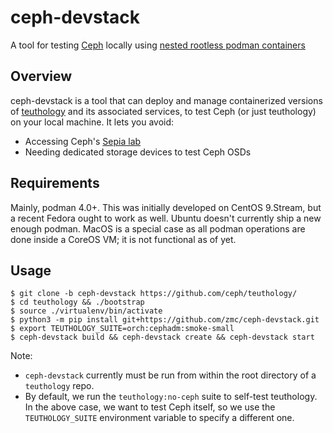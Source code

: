 # ceph-devstack
A tool for testing [Ceph](https://github.com/ceph/ceph) locally using [nested rootless podman containers](https://www.redhat.com/sysadmin/podman-inside-container)


## Overview
ceph-devstack is a tool that can deploy and manage containerized versions of [teuthology](https://github.com/ceph/teuthology) and its associated services, to test Ceph (or just teuthology) on your local machine. It lets you avoid:

- Accessing Ceph's [Sepia lab](https://wiki.sepia.ceph.com/)
- Needing dedicated storage devices to test Ceph OSDs

## Requirements
Mainly, podman 4.0+. This was initially developed on CentOS 9.Stream, but a recent Fedora ought to work as well. Ubuntu doesn't currently ship a new enough podman.
MacOS is a special case as all podman operations are done inside a CoreOS VM; it is not functional as of yet.

## Usage

    $ git clone -b ceph-devstack https://github.com/ceph/teuthology/
    $ cd teuthology && ./bootstrap
    $ source ./virtualenv/bin/activate
    $ python3 -m pip install git+https://github.com/zmc/ceph-devstack.git
    $ export TEUTHOLOGY_SUITE=orch:cephadm:smoke-small
    $ ceph-devstack build && ceph-devstack create && ceph-devstack start

Note:

- `ceph-devstack` currently must be run from within the root directory of a `teuthology` repo.
- By default, we run the `teuthology:no-ceph` suite to self-test teuthology. In the above case, we want to test Ceph itself, so we use the `TEUTHOLOGY_SUITE` environment variable to specify a different one.
